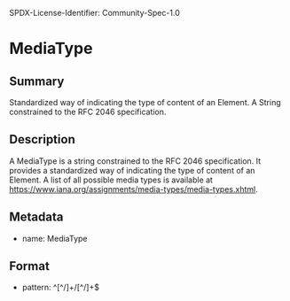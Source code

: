 SPDX-License-Identifier: Community-Spec-1.0

# MediaType

## Summary

Standardized way of indicating the type of content of an Element. A String constrained to the RFC 2046 specification.

## Description

A MediaType is a string constrained to the RFC 2046 specification. It provides a standardized
way of indicating the type of content of an Element.
A list of all possible media types is available at https://www.iana.org/assignments/media-types/media-types.xhtml.

## Metadata

- name: MediaType

## Format

- pattern: ^[^\/]+\/[^\/]+$

